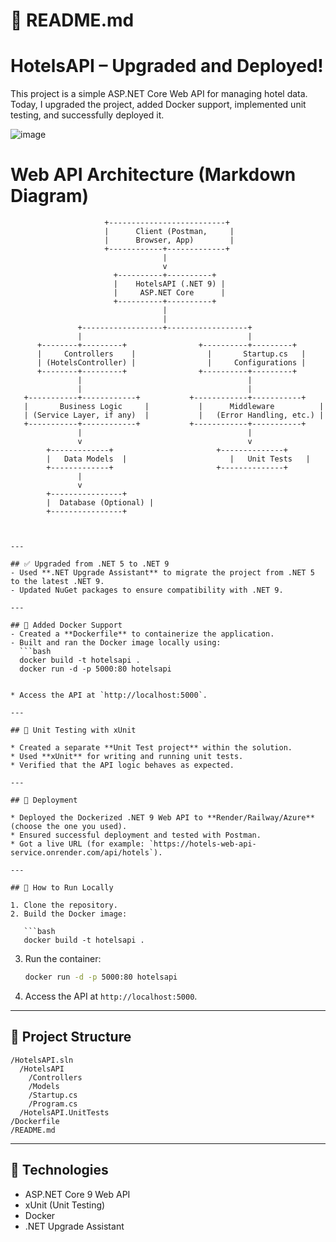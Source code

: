 
# 📘 **README.md**

# HotelsAPI – Upgraded and Deployed!

This project is a simple ASP.NET Core Web API for managing hotel data. Today, I upgraded the project, added Docker support, implemented unit testing, and successfully deployed it.

![image](https://drive.google.com/file/d/1afvoKn0NT0HpPl-7ZVfJhhkpX9AQJsjq/view?usp=sharing)


# Web API Architecture (Markdown Diagram)

```plaintext
                     +--------------------------+
                     |      Client (Postman,     |
                     |      Browser, App)        |
                     +------------+-------------+
                                  |
                                  v
                       +----------+----------+
                       |    HotelsAPI (.NET 9) |
                       |     ASP.NET Core      |
                       +----------+----------+
                                  |
                                  |
               +------------------+------------------+
               |                                     |
      +--------+---------+                +----------+---------+
      |     Controllers    |                |       Startup.cs   |
      | (HotelsController) |                |     Configurations |
      +--------+---------+                +----------+---------+
               |                                     |
               |                                     |
   +-----------+------------+           +------------+-----------+
   |       Business Logic     |           |      Middleware          |
   | (Service Layer, if any)  |           |   (Error Handling, etc.) |
   +-----------+------------+           +------------+-----------+
               |                                     |
               v                                     v
        +-------------+                       +--------------+
        |   Data Models  |                       |   Unit Tests   |
        +-------------+                       +--------------+
               |
               v
        +----------------+
        |  Database (Optional) |
        +----------------+



---

## ✅ Upgraded from .NET 5 to .NET 9
- Used **.NET Upgrade Assistant** to migrate the project from .NET 5 to the latest .NET 9.
- Updated NuGet packages to ensure compatibility with .NET 9.

---

## 🐳 Added Docker Support
- Created a **Dockerfile** to containerize the application.
- Built and ran the Docker image locally using:
  ```bash
  docker build -t hotelsapi .
  docker run -d -p 5000:80 hotelsapi


* Access the API at `http://localhost:5000`.

---

## 🧪 Unit Testing with xUnit

* Created a separate **Unit Test project** within the solution.
* Used **xUnit** for writing and running unit tests.
* Verified that the API logic behaves as expected.

---

## 🚀 Deployment

* Deployed the Dockerized .NET 9 Web API to **Render/Railway/Azure** (choose the one you used).
* Ensured successful deployment and tested with Postman.
* Got a live URL (for example: `https://hotels-web-api-service.onrender.com/api/hotels`).

---

## 🔧 How to Run Locally

1. Clone the repository.
2. Build the Docker image:

   ```bash
   docker build -t hotelsapi .
   ```
3. Run the container:

   ```bash
   docker run -d -p 5000:80 hotelsapi
   ```
4. Access the API at `http://localhost:5000`.

---

## 📂 Project Structure

```
/HotelsAPI.sln
  /HotelsAPI
    /Controllers
    /Models
    /Startup.cs
    /Program.cs
  /HotelsAPI.UnitTests
/Dockerfile
/README.md
```

---

## 📖 Technologies

* ASP.NET Core 9 Web API
* xUnit (Unit Testing)
* Docker
* .NET Upgrade Assistant

